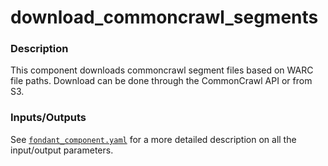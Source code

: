 # download_commoncrawl_segments

### Description
This component downloads commoncrawl segment files based on WARC file paths. Download can be done through the CommonCrawl API or from S3. 

### **Inputs/Outputs**

See [`fondant_component.yaml`](fondant_component.yaml) for a more detailed description on all the input/output parameters. 